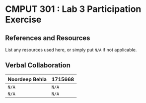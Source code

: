 # CMPUT 301 : Lab 3 Participation Exercise

## References and Resources

List any resources used here, or simply put `N/A` if not applicable.

## Verbal Collaboration

| Noordeep Behla | 1715668 |
| ------------ | --------- |
| `N/A`    | `N/A` |
| `N/A`    | `N/A` |
